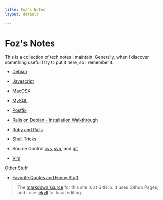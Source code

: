 ```yaml
---
title: Foz's Notes
layout: default

---
```


Foz's Notes
===========

This is a collection of tech notes I maintain. Generally, when I discover something  useful I try to put it here, so I remember it. 

* [Debian](debian-notes.html)

* [Javascript](javascript-notes.html)

* [MacOSX](macosx.html)

* [MySQL](mysql-notes.html)

* [Postfix](postfix-notes.html)

* [Rails on Debian - Installation Walkthrough](debian-rails-setup.html)

* [Ruby and Rails](ruby-and-rails-notes.html)

* [Shell Tricks](shell-tricks.html)

* Source Control [cvs](cvs-notes.html), [svn](svn-notes.html), and [git](git-notes.html)

* [Vim](vim-notes.html)


Other Stuff

* [Favorite Quotes and Funny Stuff](code_quotes.html)

> The [markdown source](http://github.com/foz/foz.github.com) for this site is at GitHub. It uses Github Pages, and I use [jekyll](https://github.com/mojombo/jekyll/wiki) for local editing.
